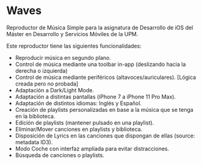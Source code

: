 # Waves
Reproductor de Música Simple para la asignatura de Desarrollo de iOS del Máster en Desarrollo y Servicios Móviles de la UPM.

Este reproductor tiene las siguientes funcionalidades:

  - Reproducir música en segundo plano.
  - Control de música mediante una toolbar in-app (deslizando hacia la derecha o izquierda)
  - Control de música mediante periféricos (altavoces/auriculares). [Lógica creada pero no probada]
  - Adaptación a Dark/Light Mode.
  - Adaptación a distintas pantallas (iPhone 7 a iPhone 11 Pro Max).
  - Adaptación de distintos idiomas: Inglés y Español.
  - Creación de playlists personalizadas en base a la música que se tenga en la biblioteca.
  - Edición de playlists (mantener pulsado en una playlist).
  - Eliminar/Mover canciones en playlists y biblioteca.
  - Disposición de Lyrics en las canciones que dispongan de ellas (source: metadata ID3).
  - Modo Coche con interfaz ampliada para evitar distracciones.
  - Búsqueda de canciones o playlists.

